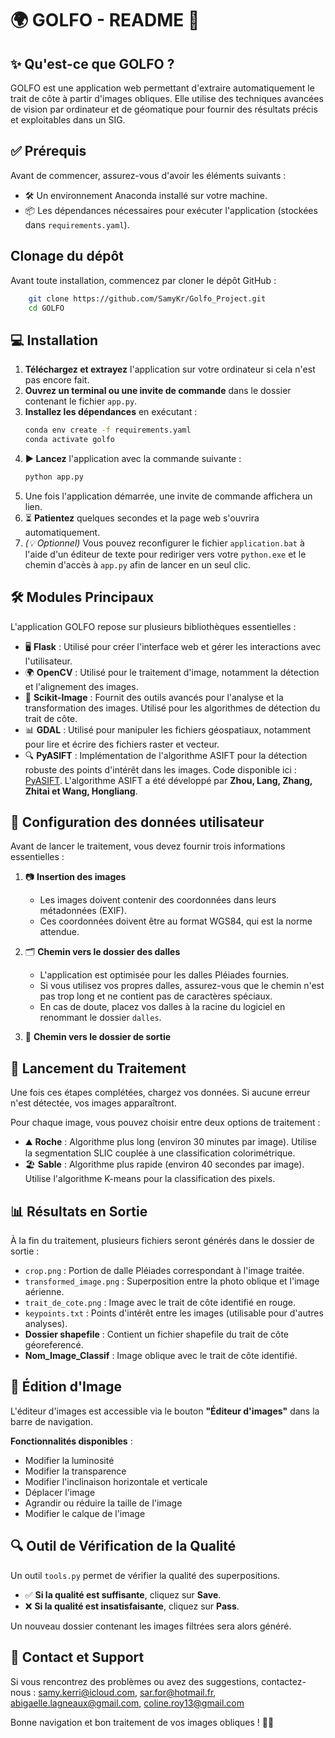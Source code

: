 # 🌍 GOLFO - README 🚀

## ✨ Qu'est-ce que GOLFO ?
GOLFO est une application web permettant d'extraire automatiquement le trait de côte à partir d'images obliques. Elle utilise des techniques avancées de vision par ordinateur et de géomatique pour fournir des résultats précis et exploitables dans un SIG.

## ✅ Prérequis
Avant de commencer, assurez-vous d'avoir les éléments suivants :

- 🛠️ Un environnement Anaconda installé sur votre machine.
- 📦 Les dépendances nécessaires pour exécuter l'application (stockées dans `requirements.yaml`).

##  Clonage du dépôt
Avant toute installation, commencez par cloner le dépôt GitHub :

```bash
    git clone https://github.com/SamyKr/Golfo_Project.git
    cd GOLFO
```

## 💻 Installation

1. **Téléchargez et extrayez** l'application sur votre ordinateur si cela n'est pas encore fait.
2. **Ouvrez un terminal ou une invite de commande** dans le dossier contenant le fichier `app.py`.
3. **Installez les dépendances** en exécutant :
   ```bash
   conda env create -f requirements.yaml
   conda activate golfo
   ```
4. **▶ Lancez** l'application avec la commande suivante :
   ```bash
   python app.py
   ```
5.  Une fois l'application démarrée, une invite de commande affichera un lien.
6. ⏳ **Patientez** quelques secondes et la page web s'ouvrira automatiquement.
7. *(💡 Optionnel)* Vous pouvez reconfigurer le fichier `application.bat` à l'aide d'un éditeur de texte pour rediriger vers votre `python.exe` et le chemin d'accès à `app.py` afin de lancer en un seul clic.

## 🛠️ Modules Principaux

L'application GOLFO repose sur plusieurs bibliothèques essentielles :

- 🖥️ **Flask** : Utilisé pour créer l'interface web et gérer les interactions avec l'utilisateur.
- 🌍 **OpenCV** : Utilisé pour le traitement d'image, notamment la détection et l'alignement des images.
- 📸 **Scikit-Image** : Fournit des outils avancés pour l'analyse et la transformation des images. Utilisé pour les algorithmes de détection du trait de côte.
- 📊 **GDAL** : Utilisé pour manipuler les fichiers géospatiaux, notamment pour lire et écrire des fichiers raster et vecteur.
- 🔍 **PyASIFT** : Implémentation de l'algorithme ASIFT pour la détection robuste des points d'intérêt dans les images. Code disponible ici : [PyASIFT](https://github.com/Mars-Rover-Localization/PyASIFT.git). L'algorithme ASIFT a été développé par **Zhou, Lang, Zhang, Zhitai et Wang, Hongliang**.

## 🌟 Configuration des données utilisateur

Avant de lancer le traitement, vous devez fournir trois informations essentielles :

1. 📷 **Insertion des images**
   - Les images doivent contenir des coordonnées dans leurs métadonnées (EXIF).
   - Ces coordonnées doivent être au format WGS84, qui est la norme attendue.

2. 🗂️ **Chemin vers le dossier des dalles**
   - L'application est optimisée pour les dalles Pléiades fournies.
   - Si vous utilisez vos propres dalles, assurez-vous que le chemin n'est pas trop long et ne contient pas de caractères spéciaux.
   - En cas de doute, placez vos dalles à la racine du logiciel en renommant le dossier `dalles`.

3. 💽 **Chemin vers le dossier de sortie**

## 🚀 Lancement du Traitement

Une fois ces étapes complétées, chargez vos données. Si aucune erreur n'est détectée, vos images apparaîtront.

Pour chaque image, vous pouvez choisir entre deux options de traitement :

- ⛰️ **Roche** : Algorithme plus long (environ 30 minutes par image). Utilise la segmentation SLIC couplée à une classification colorimétrique.
- 🏖️ **Sable** : Algorithme plus rapide (environ 40 secondes par image). Utilise l'algorithme K-means pour la classification des pixels.

## 📊 Résultats en Sortie

À la fin du traitement, plusieurs fichiers seront générés dans le dossier de sortie :

-  `crop.png` : Portion de dalle Pléiades correspondant à l'image traitée.
-  `transformed_image.png` : Superposition entre la photo oblique et l'image aérienne.
-  `trait_de_cote.png` : Image avec le trait de côte identifié en rouge.
-  `keypoints.txt` : Points d'intérêt entre les images (utilisable pour d'autres analyses).
-  **Dossier shapefile** : Contient un fichier shapefile du trait de côte géoreferencé.
-  **Nom_Image_Classif** : Image oblique avec le trait de côte identifié.

## 🎨 Édition d'Image

L'éditeur d'images est accessible via le bouton **"Éditeur d'images"** dans la barre de navigation.

 **Fonctionnalités disponibles** :

-  Modifier la luminosité
-  Modifier la transparence
-  Modifier l'inclinaison horizontale et verticale
-  Déplacer l'image
-  Agrandir ou réduire la taille de l'image
-  Modifier le calque de l'image

## 🔍 Outil de Vérification de la Qualité

Un outil `tools.py` permet de vérifier la qualité des superpositions.

- ✅ **Si la qualité est suffisante**, cliquez sur **Save**.
- ❌ **Si la qualité est insatisfaisante**, cliquez sur **Pass**.

Un nouveau dossier contenant les images filtrées sera alors généré.

## 📧 Contact et Support

Si vous rencontrez des problèmes ou avez des suggestions, contactez-nous : samy.kerri@icloud.com, sar.for@hotmail.fr, abigaelle.lagneaux@gmail.com, coline.roy13@gmail.com

Bonne navigation et bon traitement de vos images obliques ! 🚀✨

